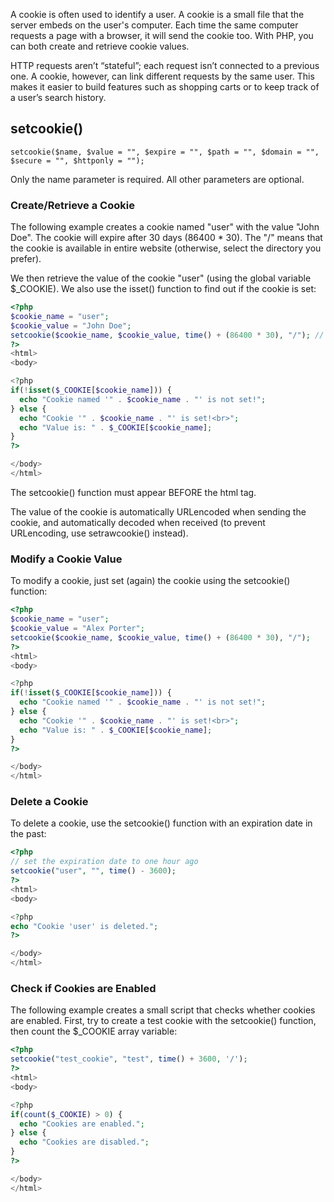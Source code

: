 A cookie is often used to identify a user. A cookie is a small file that the server embeds on the user's computer. Each time the same computer requests a page with a browser, it will send the cookie too. With PHP, you can both create and retrieve cookie values.

HTTP requests aren’t “stateful”; each request isn’t connected to a previous one. A cookie, however, can link different requests by the same user. This makes it easier to build features such as shopping carts or to keep track of a user’s search history.

## setcookie()

```
setcookie($name, $value = "", $expire = "", $path = "", $domain = "", $secure = "", $httponly = "");
```

Only the name parameter is required. All other parameters are optional.

### Create/Retrieve a Cookie
The following example creates a cookie named "user" with the value "John Doe". The cookie will expire after 30 days (86400 * 30). The "/" means that the cookie is available in entire website (otherwise, select the directory you prefer).

We then retrieve the value of the cookie "user" (using the global variable $_COOKIE). We also use the isset() function to find out if the cookie is set:

```php
<?php
$cookie_name = "user";
$cookie_value = "John Doe";
setcookie($cookie_name, $cookie_value, time() + (86400 * 30), "/"); // 86400 = 1 day
?>
<html>
<body>

<?php
if(!isset($_COOKIE[$cookie_name])) {
  echo "Cookie named '" . $cookie_name . "' is not set!";
} else {
  echo "Cookie '" . $cookie_name . "' is set!<br>";
  echo "Value is: " . $_COOKIE[$cookie_name];
}
?>

</body>
</html>
```

The setcookie() function must appear BEFORE the html tag.

The value of the cookie is automatically URLencoded when sending the cookie, and automatically decoded when received (to prevent URLencoding, use setrawcookie() instead).

### Modify a Cookie Value
To modify a cookie, just set (again) the cookie using the setcookie() function:

```php
<?php
$cookie_name = "user";
$cookie_value = "Alex Porter";
setcookie($cookie_name, $cookie_value, time() + (86400 * 30), "/");
?>
<html>
<body>

<?php
if(!isset($_COOKIE[$cookie_name])) {
  echo "Cookie named '" . $cookie_name . "' is not set!";
} else {
  echo "Cookie '" . $cookie_name . "' is set!<br>";
  echo "Value is: " . $_COOKIE[$cookie_name];
}
?>

</body>
</html>
```

### Delete a Cookie
To delete a cookie, use the setcookie() function with an expiration date in the past:

```php
<?php
// set the expiration date to one hour ago
setcookie("user", "", time() - 3600);
?>
<html>
<body>

<?php
echo "Cookie 'user' is deleted.";
?>

</body>
</html>
```

### Check if Cookies are Enabled
The following example creates a small script that checks whether cookies are enabled. First, try to create a test cookie with the setcookie() function, then count the $_COOKIE array variable:

```php
<?php
setcookie("test_cookie", "test", time() + 3600, '/');
?>
<html>
<body>

<?php
if(count($_COOKIE) > 0) {
  echo "Cookies are enabled.";
} else {
  echo "Cookies are disabled.";
}
?>

</body>
</html>
```


